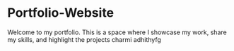 # Portfolio-Website
Welcome to my portfolio. This is a space where I showcase my work, share my skills, and highlight the projects 
charmi
adhithyfg
